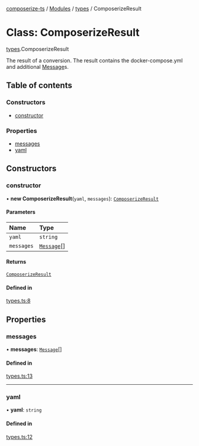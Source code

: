 [composerize-ts](../README.md) / [Modules](../modules.md) / [types](../modules/types.md) / ComposerizeResult

# Class: ComposerizeResult

[types](../modules/types.md).ComposerizeResult

The result of a conversion. The result contains the docker-compose.yml and
additional [Message](../interfaces/types.Message.md)s.

## Table of contents

### Constructors

- [constructor](types.ComposerizeResult.md#constructor)

### Properties

- [messages](types.ComposerizeResult.md#messages)
- [yaml](types.ComposerizeResult.md#yaml)

## Constructors

### constructor

• **new ComposerizeResult**(`yaml`, `messages`): [`ComposerizeResult`](types.ComposerizeResult.md)

#### Parameters

| Name | Type |
| :------ | :------ |
| `yaml` | `string` |
| `messages` | [`Message`](../interfaces/types.Message.md)[] |

#### Returns

[`ComposerizeResult`](types.ComposerizeResult.md)

#### Defined in

[types.ts:8](https://github.com/cgoIT/composerize-ts/blob/b18cfd805347519f36fb4f64732e3f73cd5a52c1/src/types.ts#L8)

## Properties

### messages

• **messages**: [`Message`](../interfaces/types.Message.md)[]

#### Defined in

[types.ts:13](https://github.com/cgoIT/composerize-ts/blob/b18cfd805347519f36fb4f64732e3f73cd5a52c1/src/types.ts#L13)

___

### yaml

• **yaml**: `string`

#### Defined in

[types.ts:12](https://github.com/cgoIT/composerize-ts/blob/b18cfd805347519f36fb4f64732e3f73cd5a52c1/src/types.ts#L12)
